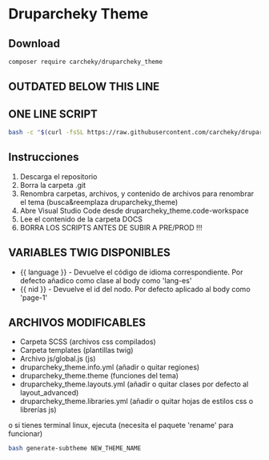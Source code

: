 # Druparcheky Theme

## Download

````bash
composer require carcheky/druparcheky_theme
````

## OUTDATED BELOW THIS LINE

## ONE LINE SCRIPT

````bash
bash -c "$(curl -fsSL https://raw.githubusercontent.com/carcheky/druparcheky_theme/master/generate-subtheme-onelinescript.sh)"
````

## Instrucciones

1. Descarga el repositorio
2. Borra la carpeta .git
3. Renombra carpetas, archivos, y contenido de archivos para renombrar el tema (busca&reemplaza druparcheky_theme)
4. Abre Visual Studio Code desde druparcheky_theme.code-workspace
5. Lee el contenido de la carpeta DOCS
6. BORRA LOS SCRIPTS ANTES DE SUBIR A PRE/PROD !!!

## VARIABLES TWIG DISPONIBLES

- {{ language }} - Devuelve el código de idioma correspondiente. Por defecto añadico como clase al body como 'lang-es'
- {{ nid }} - Devuelve el id del nodo. Por defecto aplicado al body como 'page-1'

## ARCHIVOS MODIFICABLES

- Carpeta SCSS (archivos css compilados)
- Carpeta templates (plantillas twig)
- Archivo js/global.js (js)
- druparcheky_theme.info.yml (añadir o quitar regiones)
- druparcheky_theme.theme (funciones del tema)
- druparcheky_theme.layouts.yml (añadir o quitar clases por defecto al layout_advanced)
- druparcheky_theme.libraries.yml (añadir o quitar hojas de estilos css o librerías js)

o si tienes terminal linux, ejecuta (necesita el paquete 'rename' para funcionar)

```bash
bash generate-subtheme NEW_THEME_NAME
```
